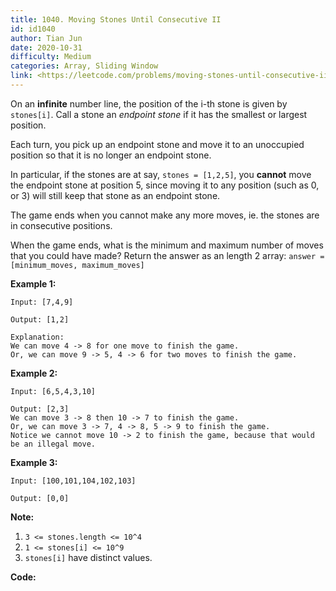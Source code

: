 ```yaml
---
title: 1040. Moving Stones Until Consecutive II
id: id1040
author: Tian Jun
date: 2020-10-31
difficulty: Medium
categories: Array, Sliding Window
link: <https://leetcode.com/problems/moving-stones-until-consecutive-ii/description/>
---
```


On an **infinite** number line, the position of the i-th stone is given by
`stones[i]`.  Call a stone an _endpoint stone_ if it has the smallest or
largest position.

Each turn, you pick up an endpoint stone and move it to an unoccupied position
so that it is no longer an endpoint stone.

In particular, if the stones are at say, `stones = [1,2,5]`, you **cannot**
move the endpoint stone at position 5, since moving it to any position (such
as 0, or 3) will still keep that stone as an endpoint stone.

The game ends when you cannot make any more moves, ie. the stones are in
consecutive positions.

When the game ends, what is the minimum and maximum number of moves that you
could have made?  Return the answer as an length 2 array: `answer =
[minimum_moves, maximum_moves]`



**Example 1:**
            
	Input: [7,4,9]    
	Output: [1,2]    
	Explanation:    We can move 4 -> 8 for one move to finish the game.    Or, we can move 9 -> 5, 4 -> 6 for two moves to finish the game.    

**Example 2:**
            
	Input: [6,5,4,3,10]    
	Output: [2,3]    We can move 3 -> 8 then 10 -> 7 to finish the game.    Or, we can move 3 -> 7, 4 -> 8, 5 -> 9 to finish the game.    Notice we cannot move 10 -> 2 to finish the game, because that would be an illegal move.    

**Example 3:**
            
	Input: [100,101,104,102,103]    
	Output: [0,0]



**Note:**

  1. `3 <= stones.length <= 10^4`
  2. `1 <= stones[i] <= 10^9`
  3. `stones[i]` have distinct values.




**Code:**
